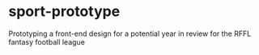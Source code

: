 # sport-prototype
Prototyping a front-end design for a potential year in review for the RFFL fantasy football league
